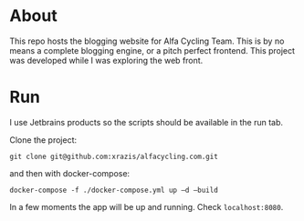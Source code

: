 # About

This repo hosts the blogging website for Alfa Cycling Team. This is by no means a complete blogging engine, or a pitch
perfect frontend. This project was developed while I was exploring the web front.

# Run

I use Jetbrains products so the scripts should be available in the run tab.

Clone the project:

    git clone git@github.com:xrazis/alfacycling.com.git

and then with docker-compose:

    docker-compose -f ./docker-compose.yml up –d –build

In a few moments the app will be up and running. Check `localhost:8080`.
